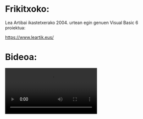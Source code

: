 Frikitxoko:
===========
Lea Artibai ikastetxerako 2004. urtean egin genuen Visual Basic 6 proiektua:

https://www.leartik.eus/

Bideoa:
=======

![](https://mastodon.eus/system/media_attachments/files/109/233/424/235/855/124/original/d56d1bee4a4de471.mp4)